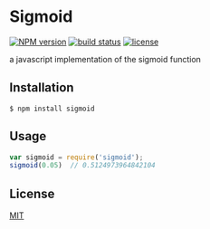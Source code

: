 
# Sigmoid
[![NPM version][npm-image]][npm-url]
[![build status][circle-image]][circle-url]
[![license][license-image]][license-url]

a javascript implementation of the sigmoid function

## Installation

    $ npm install sigmoid

## Usage

```js
var sigmoid = require('sigmoid');
sigmoid(0.05)  // 0.5124973964842104
```

## License

[MIT](https://tldrlegal.com/license/mit-license)

[npm-image]: https://img.shields.io/npm/v/sigmoid.svg?style=flat-square
[npm-url]: https://npmjs.org/package/sigmoid
[circle-image]: https://img.shields.io/circleci/project/stevenmiller888/sigmoid.svg
[circle-url]: https://circleci.com/gh/stevenmiller888/sigmoid
[license-image]: https://img.shields.io/npm/l/express.svg
[license-url]: https://tldrlegal.com/license/mit-license